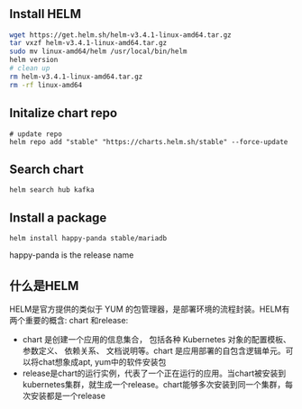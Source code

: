 
# 

## Install HELM
```bash
wget https://get.helm.sh/helm-v3.4.1-linux-amd64.tar.gz
tar vxzf helm-v3.4.1-linux-amd64.tar.gz
sudo mv linux-amd64/helm /usr/local/bin/helm
helm version
# clean up
rm helm-v3.4.1-linux-amd64.tar.gz
rm -rf linux-amd64
```
## Initalize chart repo
```
# update repo
helm repo add "stable" "https://charts.helm.sh/stable" --force-update
```

## Search chart
```
helm search hub kafka
```

## Install a package
```
helm install happy-panda stable/mariadb
```
happy-panda is the release name

## 什么是HELM
HELM是官方提供的类似于 YUM 的包管理器，是部署环境的流程封装。HELM有两个重要的概含: chart 和release:

* chart 是创建一个应用的信息集合， 包括各种 Kubernetes 对象的配置模板、 参数定义、 依赖关系、 文档说明等。chart 是应用部署的自包含逻辑单元。可以将chat想象成apt, yum中的软件安装包
* release是chart的运行实例，代表了一个正在运行的应用。当chart被安装到kubernetes集群，就生成一个release。chart能够多次安装到同一个集群，每次安装都是一个release